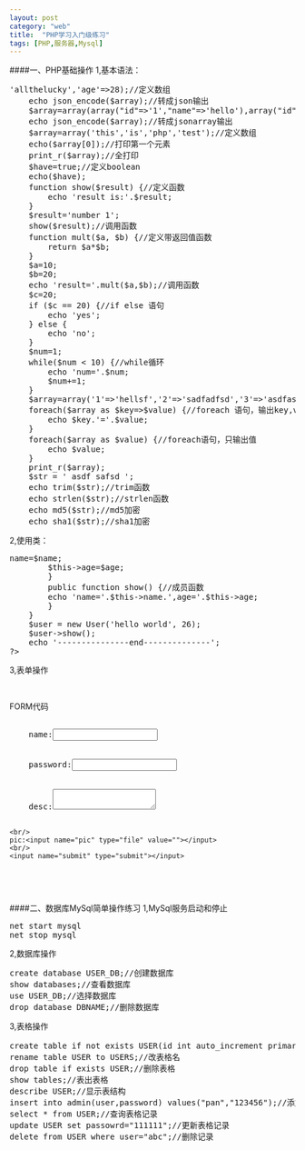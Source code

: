 ```yaml
---
layout: post
category: "web"
title:  "PHP学习入门级练习"
tags: [PHP,服务器,Mysql]
---
```

####一、PHP基础操作
1,基本语法：
<pre>
<?php
	echo '---------------start--------------';
	echo __FILE__;//打印预定义常量
	echo "Hello world";//一般打印
	define('SCHOOL',"YANTZE UNIVERSITY");//定义常量
	echo SCHOOL;//打印常量
	$name="savant";//name
	$age=28;
	echo 'name='.$name.',age='.$age;//打印变量，字符串连接
	$array=array('name'=>'allthelucky','age'=>28);//定义数组
	echo json_encode($array);//转成json输出
	$array=array(array("id"=>'1',"name"=>'hello'),array("id"=>'2',"name"=>'world'));
	echo json_encode($array);//转成jsonarray输出
	$array=array('this','is','php','test');//定义数组
	echo($array[0]);//打印第一个元素
	print_r($array);//全打印
	$have=true;//定义boolean
	echo($have);
	function show($result) {//定义函数
		echo 'result is:'.$result;
	}
	$result='number 1';
	show($result);//调用函数
	function mult($a, $b) {//定义带返回值函数
		return $a*$b;
	}
	$a=10;
	$b=20;
	echo 'result='.mult($a,$b);//调用函数
	$c=20;
	if ($c == 20) {//if else 语句
		echo 'yes';
	} else {
		echo 'no';
	}
	$num=1;
	while($num < 10) {//while循环
		echo 'num='.$num;
		$num+=1;
	}
	$array=array('1'=>'hellsf','2'=>'sadfadfsd','3'=>'asdfasdfasdfsdf');
	foreach($array as $key=>$value) {//foreach 语句，输出key,value
		echo $key.'='.$value;
	}
	foreach($array as $value) {//foreach语句，只输出值 
		echo $value;
	}
	print_r($array);
	$str = ' asdf safsd ';
	echo trim($str);//trim函数
	echo strlen($str);//strlen函数
	echo md5($str);//md5加密
	echo sha1($str);//sha1加密
</pre>

2,使用类：
<pre>
<?php
	class User {
		public $name="savant";
		public $age ="age";
		public function __construct($name, $age) {//构造方法
		$this->name=$name;
		$this->age=$age;
		}
		public function show() {//成员函数
		echo 'name='.$this->name.',age='.$this->age;
		}
	}
	$user = new User('hello world', 26);
	$user->show();
	echo '---------------end--------------';
?>
</pre>

3,表单操作
<pre>
<?php
	echo '---------------start--------------';
	echo 'name'.$_GET['name'];//get参数
	echo 'age'.$_GET['age'];
	echo 'name='.$_POST['name'];//post参数
	echo 'password='.$_POST['password'];
	echo 'desc='.$_POST['desc'];
	$path='./upfiles'.$_FILES['pic']['name'];
	move_uploaded_file($_FILES['pic']['temp'],$path);
	echo $_POST['pic'];
	echo '---------------end--------------';
?>
</pre>

FORM代码
<pre>
<form name="data" method="post" action="test.php" enctype="multipart/form-data" >
	name:<input name="name" type="text" value=""></input>
	<br/>
	password:<input name="password" type="password" value=""></input>
	<br/>
	desc:<textarea name="desc"></textarea>
	<br/>
	pic:<input name="pic" type="file" value=""></input>
	<br/>
	<input name="submit" type="submit"></input>
</form>
</pre>

####二、数据库MySql简单操作练习
1,MySql服务启动和停止
<pre>
net start mysql
net stop mysql
</pre>

2,数据库操作
<pre>
create database USER_DB;//创建数据库
show databases;//查看数据库
use USER_DB;//选择数据库
drop database DBNAME;//删除数据库
</pre>

3,表格操作
<pre>
create table if not exists USER(id int auto_increment primary key, user varchar(20) not null, password varchar(40) not null, createtime datetime);//创建表格
rename table USER to USERS;//改表格名
drop table if exists USER;//删除表格
show tables;//表出表格 
describe USER;//显示表结构
insert into admin(user,password) values("pan","123456");//添加记录到表格 
select * from USER;//查询表格记录
update USER set passowrd="111111";//更新表格记录
delete from USER where user="abc";//删除记录
</pre>
